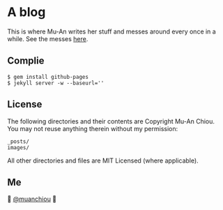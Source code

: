 # A blog

This is where Mu-An writes her stuff and messes around every once in a while. See the messes [here](https://github.com/muan/muan.github.com/releases).

## Complie

```
$ gem install github-pages
$ jekyll server -w --baseurl=''
```

## License

The following directories and their contents are Copyright Mu-An Chiou. You may not reuse anything therein without my permission:

```
_posts/
images/
```

All other directories and files are MIT Licensed (where applicable).

## Me

:wave: [@muanchiou](http://twitter.com/muanchiou)
:panda_face:
